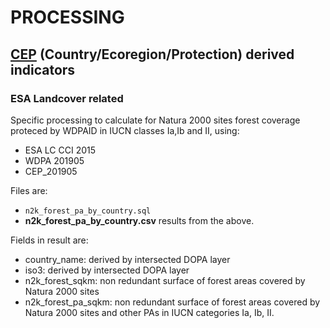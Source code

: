 # PROCESSING 
## [CEP](../README.md) (Country/Ecoregion/Protection) derived indicators

### ESA Landcover related

Specific processing to calculate for Natura 2000 sites forest coverage proteced by WDPAID in IUCN classes Ia,Ib and II, using:

+  ESA LC CCI 2015
+  WDPA 201905
+  CEP_201905

Files are:
+  `n2k_forest_pa_by_country.sql`
+  **n2k_forest_pa_by_country.csv** results from the above.

Fields in result are:
 
+  country_name: derived by intersected DOPA layer
+  iso3: derived by intersected DOPA layer
+  n2k_forest_sqkm: non redundant surface of forest areas covered by Natura 2000 sites
+  n2k_forest_pa_sqkm: non redundant surface of forest areas covered by Natura 2000 sites and other PAs in IUCN categories Ia, Ib, II.
